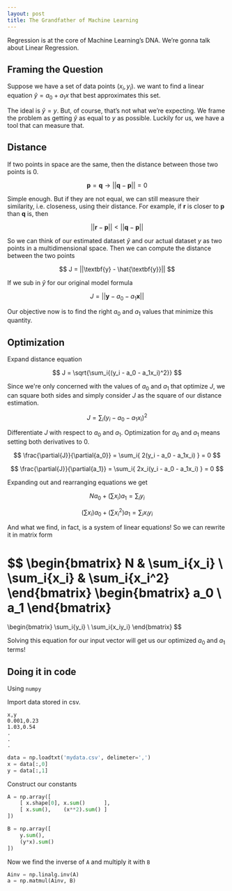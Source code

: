 ```yaml
---
layout: post
title: The Grandfather of Machine Learning
---
```


Regression is at the core of Machine Learning’s DNA. We’re gonna talk about Linear Regression.

## Framing the Question

Suppose we have a set of data points $(x_i, y_i)$. we want to find a linear equation $\hat{y} = a_0 + a_1 x$ that best approximates this set.

The ideal is $\hat{y} = y$. But, of course, that’s not what we’re expecting. We frame the problem as getting $\hat{y}$ as equal to $y$ as possible. Luckily for us, we have a tool that can measure that.

## Distance

If two points in space are the same, then the distance between those two points is 0.

$$
\textbf{p} = \textbf{q} \rightarrow ||\textbf{q} - \textbf{p}|| = 0
$$

Simple enough. But if they are not equal, we can still measure their similarity, i.e. closeness, using their distance.  For example, if $\textbf{r}$ is closer to $\textbf{p}$ than $\textbf{q}$ is, then

$$
||\textbf{r} - \textbf{p}|| < ||\textbf{q} - \textbf{p}||
$$

So we can think of our estimated dataset $\hat{y}$ and our actual dataset $y$ as two points in a multidimensional space. Then we can compute the distance between the two points

$$
J = ||\textbf{y} - \hat{\textbf{y}}||
$$

If we sub in $\hat{y}$ for our original model formula

$$
J = ||\textbf{y} - a_0 - a_1 \textbf{x}||
$$

Our objective now is to find the right $a_0$ and $a_1$ values that minimize this quantity.

## Optimization

Expand distance equation

$$
J = \sqrt{\sum_i{(y_i - a_0 - a_1x_i)^2}}
$$

Since we're only concerned with the values of $a_0$ and $a_1$ that optimize $J$, we can square both sides and simply consider $J$ as the square of our distance estimation.

$$
J = \sum_i{ (y_i - a_0 - a_1x_i)^2 }
$$

Differentiate $J$ with respect to $a_0$ and $a_1$. Optimization for $a_0$ and $a_1$ means setting both derivatives to 0.

$$
\frac{\partial{J}}{\partial{a_0}} = \sum_i{ 2(y_i - a_0 - a_1x_i) } = 0
$$

$$
\frac{\partial{J}}{\partial{a_1}} = \sum_i{ 2x_i(y_i - a_0 - a_1x_i) } = 0
$$

Expanding out and rearranging equations we get

$$
Na_0 + (\sum{x_i})a_1 = \sum_i{y_i}
$$

$$
(\sum{x_i})a_0 + (\sum{x_i^2})a_1 = \sum_i{x_iy_i}
$$

And what we find, in fact, is a system of linear equations! So we can rewrite it in matrix form

$$
\begin{bmatrix}
N & \sum_i{x_i} \\
\sum_i{x_i} & \sum_i{x_i^2}
\end{bmatrix}
\begin{bmatrix}
a_0 \\
a_1
\end{bmatrix}
= 
\begin{bmatrix}
\sum_i{y_i} \\
\sum_i{x_iy_i}
\end{bmatrix}
$$

Solving this equation for our input vector will get us our optimized $a_0$ and $a_1$ terms!

## Doing it in code

Using `numpy`

Import data stored in csv.

    x,y
    0.001,0.23
    1.03,0.54
    .
    .
    .

```python
data = np.loadtxt('mydata.csv', delimeter=',')
x = data[:,0]
y = data[:,1]
```

Construct our constants

```python
A = np.array([
    [ x.shape[0], x.sum()      ],
    [ x.sum(),    (x**2).sum() ]
])

B = np.array([
    y.sum(),
    (y*x).sum()
])
```

Now we find the inverse of `A` and multiply it with `B`

```python
Ainv = np.linalg.inv(A)
a = np.matmul(Ainv, B)
```